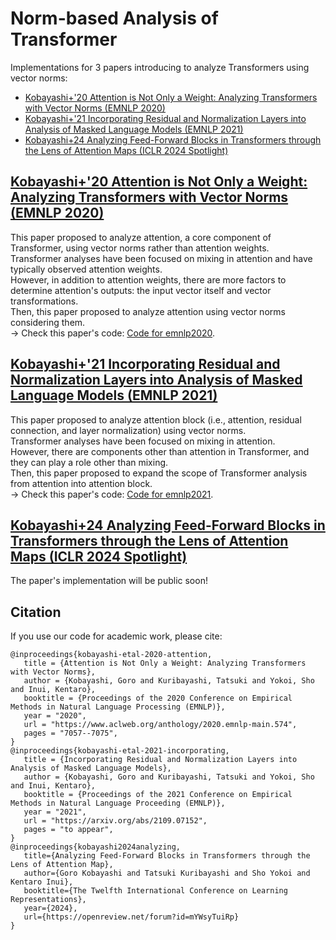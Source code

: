 # Norm-based Analysis of Transformer

Implementations for 3 papers introducing to analyze Transformers using vector norms:
* [Kobayashi+'20 Attention is Not Only a Weight: Analyzing Transformers with Vector Norms (EMNLP 2020)](https://www.aclweb.org/anthology/2020.emnlp-main.574/)
* [Kobayashi+'21 Incorporating Residual and Normalization Layers into Analysis of Masked Language Models (EMNLP 2021)](https://aclanthology.org/2021.emnlp-main.373/)
* [Kobayashi+24 Analyzing Feed-Forward Blocks in Transformers through the Lens of Attention Maps (ICLR 2024 Spotlight)](https://openreview.net/forum?id=mYWsyTuiRp)

## [Kobayashi+'20 Attention is Not Only a Weight: Analyzing Transformers with Vector Norms (EMNLP 2020)](https://www.aclweb.org/anthology/2020.emnlp-main.574/)
This paper proposed to analyze attention, a core component of Transformer, using vector norms rather than attention weights.  
Transformer analyses have been focused on mixing in attention and have typically observed attention weights.  
However, in addition to attention weights, there are more factors to determine attention's outputs: the input vector itself and vector transformations.  
Then, this paper proposed to analyze attention using vector norms considering them.  
 → Check this paper's code: [Code for emnlp2020](emnlp2020).  


## [Kobayashi+'21 Incorporating Residual and Normalization Layers into Analysis of Masked Language Models (EMNLP 2021)](https://aclanthology.org/2021.emnlp-main.373/)
This paper proposed to analyze attention block (i.e., attention, residual connection, and layer normalization) using vector norms.  
Transformer analyses have been focused on mixing in attention.  
However, there are components other than attention in Transformer, and they can play a role other than mixing.  
Then, this paper proposed to expand the scope of Transformer analysis from attention into attention block.  
 → Check this paper's code: [Code for emnlp2021](emnlp2021).  


## [Kobayashi+24 Analyzing Feed-Forward Blocks in Transformers through the Lens of Attention Maps (ICLR 2024 Spotlight)](https://openreview.net/forum?id=mYWsyTuiRp)
The paper's implementation will be public soon!

## Citation
If you use our code for academic work, please cite:

```
@inproceedings{kobayashi-etal-2020-attention,  
   title = {Attention is Not Only a Weight: Analyzing Transformers with Vector Norms},  
   author = {Kobayashi, Goro and Kuribayashi, Tatsuki and Yokoi, Sho and Inui, Kentaro},  
   booktitle = {Proceedings of the 2020 Conference on Empirical Methods in Natural Language Processing (EMNLP)},  
   year = "2020",  
   url = "https://www.aclweb.org/anthology/2020.emnlp-main.574",  
   pages = "7057--7075",  
}
@inproceedings{kobayashi-etal-2021-incorporating,
   title = {Incorporating Residual and Normalization Layers into Analysis of Masked Language Models},
   author = {Kobayashi, Goro and Kuribayashi, Tatsuki and Yokoi, Sho and Inui, Kentaro},
   booktitle = {Proceedings of the 2021 Conference on Empirical Methods in Natural Language Proceeding (EMNLP)},
   year = "2021",
   url = "https://arxiv.org/abs/2109.07152",
   pages = "to appear",
}
@inproceedings{kobayashi2024analyzing,
   title={Analyzing Feed-Forward Blocks in Transformers through the Lens of Attention Map},
   author={Goro Kobayashi and Tatsuki Kuribayashi and Sho Yokoi and Kentaro Inui},
   booktitle={The Twelfth International Conference on Learning Representations},
   year={2024},
   url={https://openreview.net/forum?id=mYWsyTuiRp}
}
```
